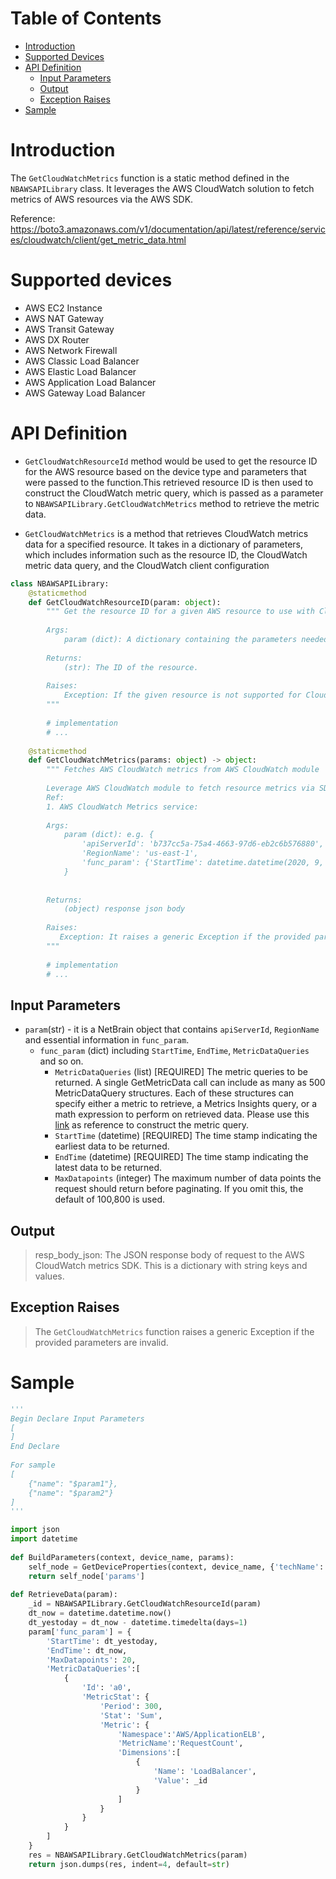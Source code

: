 # Table of Contents
- [Introduction](#introduction)
- [Supported Devices](#devices)
- [API Definition](#definition)
    - [Input Parameters](#input)
    - [Output](#output)
    - [Exception Raises](#raises)
- [Sample](#sample)


# Introduction <a name="introduction"></a>

The `GetCloudWatchMetrics` function is a static method defined in the `NBAWSAPILibrary` class. It leverages the AWS CloudWatch solution to fetch metrics of AWS resources via the AWS SDK.

Reference: https://boto3.amazonaws.com/v1/documentation/api/latest/reference/services/cloudwatch/client/get_metric_data.html

# Supported devices  <a name="devices"></a>

* AWS EC2 Instance
* AWS NAT Gateway
* AWS Transit Gateway
* AWS DX Router
* AWS Network Firewall
* AWS Classic Load Balancer
* AWS Elastic Load Balancer
* AWS Application Load Balancer
* AWS Gateway Load Balancer


# API Definition <a name="definition"></a>
 - `GetCloudWatchResourceId` method would be used to get the resource ID for the AWS resource based on the device type and parameters that were passed to the function.This retrieved resource ID is then used to construct the CloudWatch metric query, which is passed as a parameter to `NBAWSAPILibrary.GetCloudWatchMetrics` method to retrieve the metric data.


 - `GetCloudWatchMetrics` is a method that retrieves CloudWatch metrics data for a specified resource. It takes in a dictionary of parameters, which includes information such as the resource ID, the CloudWatch metric data query, and the CloudWatch client configuration

```python
class NBAWSAPILibrary:
    @staticmethod
    def GetCloudWatchResourceID(param: object):        
        """ Get the resource ID for a given AWS resource to use with CloudWatch metrics.
 
        Args:
            param (dict): A dictionary containing the parameters needed to identify the resource.
 
        Returns:
            (str): The ID of the resource.
 
        Raises:
            Exception: If the given resource is not supported for CloudWatch metrics.
        """
 
        # implementation
        # ...
 
    @staticmethod
    def GetCloudWatchMetrics(params: object) -> object:
        """ Fetches AWS CloudWatch metrics from AWS CloudWatch module
 
        Leverage AWS CloudWatch module to fetch resource metrics via SDK
        Ref:
        1. AWS CloudWatch Metrics service:
 
        Args:
            param (dict): e.g. {
                'apiServerId': 'b737cc5a-75a4-4663-97d6-eb2c6b576880', 
                'RegionName': 'us-east-1',
                'func_param': {'StartTime': datetime.datetime(2020, 9, 23, 12, 10, 22, 716496), 'EndTime': datetime.datetime(2020, 9, 24, 12, 10, 22, 716496), ...}
            }
 
 
        Returns:
            (object) response json body
 
        Raises:
           Exception: It raises a generic Exception if the provided parameters are invalid.
        """
 
        # implementation
        # ...
```

## Input Parameters <a name="input"></a>
 - `param`(str) - it is a NetBrain object that contains `apiServerId`, `RegionName` and essential information in `func_param`.
    - `func_param` (dict) including `StartTime`, `EndTime`, `MetricDataQueries` and so on. 
       - `MetricDataQueries` (list) [REQUIRED] The metric queries to be returned. A single GetMetricData call can include as many as 500 MetricDataQuery structures. Each of these structures can specify either a metric to retrieve, a Metrics Insights query, or a math expression to perform on retrieved data. Please use this [link](https://docs.aws.amazon.com/AmazonCloudWatch/latest/APIReference/API_GetMetricData.html) as reference to construct the metric query.
       - `StartTime` (datetime) [REQUIRED] The time stamp indicating the earliest data to be returned.
       - `EndTime` (datetime) [REQUIRED] The time stamp indicating the latest data to be returned.
       - `MaxDatapoints` (integer) The maximum number of data points the request should return before paginating. If you omit this, the default of 100,800 is used.


## Output <a name="output"></a>
> resp_body_json: The JSON response body of request to the AWS CloudWatch metrics SDK. This is a dictionary with string keys and values.

## Exception Raises <a name="raises"></a>
> The `GetCloudWatchMetrics` function raises a generic Exception if the provided parameters are invalid. 

# Sample <a name="sample"></a>

```python
'''
Begin Declare Input Parameters
[
]
End Declare
 
For sample
[
    {"name": "$param1"},
    {"name": "$param2"}
]
'''

import json
import datetime
 
def BuildParameters(context, device_name, params):
    self_node = GetDeviceProperties(context, device_name, {'techName': 'Amazon AWS', 'paramType': 'SDN', 'params': ['*']})
    return self_node['params']
 
def RetrieveData(param):
    _id = NBAWSAPILibrary.GetCloudWatchResourceId(param)
    dt_now = datetime.datetime.now()
    dt_yestoday = dt_now - datetime.timedelta(days=1)
    param['func_param'] = {
        'StartTime': dt_yestoday,
        'EndTime': dt_now,
        'MaxDatapoints': 20,
        'MetricDataQueries':[
            {
                'Id': 'a0',
                'MetricStat': {
                    'Period': 300,
                    'Stat': 'Sum',
                    'Metric': {
                        'Namespace':'AWS/ApplicationELB',
                        'MetricName':'RequestCount',
                        'Dimensions':[
                            {
                                'Name': 'LoadBalancer',
                                'Value': _id
                            }
                        ]
                    }
                }
            }
        ]
    }
    res = NBAWSAPILibrary.GetCloudWatchMetrics(param)
    return json.dumps(res, indent=4, default=str)
    
 ```
